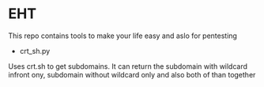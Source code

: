 # EHT
This repo contains tools to make your life easy and aslo for pentesting

- crt_sh.py

Uses crt.sh to get subdomains. It can return the subdomain with wildcard infront ony, subdomain without wildcard only and also both of than together 
